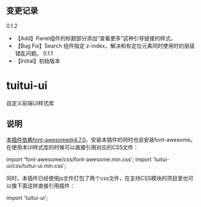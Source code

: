 
## 变更记录
0.1.2
- 【Add】Panel组件的标题部分添加“查看更多”这种引导链接的样式。
- 【Bug Fix】Search 组件指定 z-index，解决和有定位元素同时使用时的层级错乱问题。
0.1.1
- 【Initial】初始版本

# tuitui-ui
自定义前端UI样式库


## 说明
本插件依赖font-awesome@4.7.0，安装本插件的同时也会安装font-awesome。在使用本UI样式库的时候可以直接引用对应的CSS文件：

import 'font-awesome/css/font-awesome.min.css';
import 'tuitui-ui/css/tuitui-ui.min.css';


同时，本插件已经使用js文件打包了两个css文件，在支持CSS模块的项目里也可以像下面这样直接引用插件：

import 'tuitui-ui';



